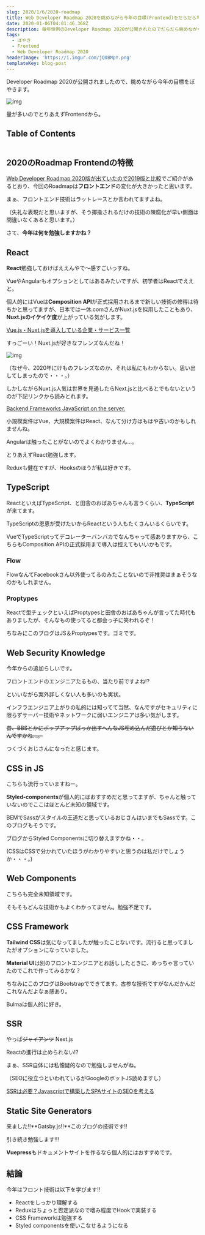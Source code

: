 ```yaml
---
slug: 2020/1/6/2020-roadmap
title: Web Developer Roadmap 2020を眺めながら今年の目標(Frontend)をだらだら考えるの会
date: 2020-01-06T04:01:46.368Z
description: 毎年恒例のDeveloper Roadmap 2020が公開されたのでだらだら眺めながら今年の目標を考えます。
tags:
  - ぼやき
  - Frontend
  - Web Developer Roadmap 2020
headerImage: 'https://i.imgur.com/jQ0BMpY.png'
templateKey: blog-post
---
```


Developer Roadmap 2020が公開されましたので、眺めながら今年の目標をぼやきます。

![img](https://i.imgur.com/jQ0BMpY.png)

量が多いのでとりあえずFrontendから。

## Table of Contents

```toc

```

## 2020のRoadmap Frontendの特徴

[Web Developer Roadmap 2020版が出ていたので2019版と比較](https://qiita.com/hirotakasasaki/items/f93335857c17f6ceab9f)でご紹介があるとおり、今回のRoadmapは**フロントエンド**の変化が大きかったと思います。

まぁ、フロントエンド技術はラットレースとか言われてますよね。

（失礼な表現だと思いますが、そう揶揄されるだけの技術の陳腐化が早い側面は間違いなくあると思います。）

さて、**今年は何を勉強しますかね？**

## React

**React**勉強しておけばええんやで～感すごいっすね。

VueやAngularもオプションとしてはあるみたいですが、初学者はReactでええと。

個人的にはVueは**Composition API**が正式採用されるまで新しい技術の修得は待ちかと思ってますが、日本では一休.comさんがNuxt.jsを採用したこともあり、**Nuxt.jsのイケイケ度**が上がっている気がします。

[Vue.js・Nuxt.jsを導入している企業・サービス一覧](https://qiita.com/00092/items/52d641af8d37e2b07916)

すっごーい！Nuxt.jsが好きなフレンズなんだね！

![img](https://i.imgur.com/hFtHg2b.jpg)

（なぜ今、2020年にけものフレンズなのか、それは私にもわからない。思い出してしまったので・・・。）

しかしながらNuxt.js人気は世界を見通したらNext.jsと比べるとでもないというのが下記リンクから読みとれます。

[Backend Frameworks JavaScript on the server.](https://2019.stateofjs.com/back-end/)

小規模案件はVue、大規模案件はReact、なんて分け方はもはや古いのかもしれませんね。

Angularは触ったことがないのでよくわかりません…。

とりあえずReact勉強します。

Reduxも健在ですが、Hooksのほうが私は好きです。

## TypeScript

ReactといえばTypeScript、と田舎のおばあちゃんも言うくらい、**TypeScript**が来てます。

TypeScriptの恩恵が受けたいからReactという人もたくさんいるくらいです。

VueでTypeScriptってデコレーターバンバカでなんちゃって感ありますから、こちらもComposition APIの正式採用まで導入は控えてもいいかもです。

### Flow

FlowなんてFacebookさん以外使ってるのみたことないので非推奨はまぁそうなのかもしれません。

### Proptypes

Reactで型チェックといえばProptypesと田舎のおばあちゃんが言ってた時代もありましたが、そんなもの使ってると都会っ子に笑われるぞ！

ちなみにこのブログはJS＆Proptypesです。ゴミです。


## Web Security Knowledge

今年からの追加らしいです。

フロントエンドのエンジニアたるもの、当たり前ですよね!?

といいながら案外詳しくない人も多いのも実状。

インフラエンジニア上がりの私的には知ってて当然、なんですがセキュリティに限らずサーバー技術やネットワークに弱いエンジニアは多い気がします。

~~昔、BBSとかにポップアップばっか出すへんなJS埋め込んだ遊びとか知らないんですかね…。~~

つくづくおじさんになったと感じます。

## CSS in JS

こちらも流行っていますねー。

**Styled-components**が個人的にはおすすめだと思ってますが、ちゃんと触っていないのでここはほとんど未知の領域です。

BEMでSassがスタイルの王道だと思っているおじさんはいまでもSassです。このブログもそうです。

ブログからStyled Componentsに切り替えますかね・・。

(CSSはCSSで分かれていたほうがわかりやすいと思うのは私だけでしょうか・・・。)

## Web Components

こちらも完全未知領域です。

そもそもどんな技術かもよくわかってません。勉強不足です。

## CSS Framework

**Tailwind CSS**は気になってましたが触ったことないです。流行ると思ってましたがオプションになっていました。

**Material UI**は別のフロントエンジニアとお話ししたときに、めっちゃ言っていたのでこれで作ってみるかな？

ちなみにこのブログはBootstrapでできてます。古参な技術ですがなんだかんだこれなんだよなぁ感あり。

Bulmaは個人的に好き。

## SSR

やっぱ~~ジャイアンツ~~ Next.js

Reactの進行は止められない!?

まぁ、SSR自体には私懐疑的なので勉強しませんがね。

（SEOに役立つといわれているがGoogleのボットJS読めますし）

[SSRは必要？Javascriptで構築したSPAサイトのSEOを考える](https://www.codit.work/notes/mhpxxkeqv4qhzfjecmrn/)

## Static Site Generators

来ました!!**Gatsby.js!!**このブログの技術です!!

引き続き勉強します!!!

**Vuepress**もドキュメントサイトを作るなら個人的にはおすすめです。

## 結論

今年はフロント技術は以下を学びます!!

- Reactをしっかり理解する
- Reduxはちょっと否定派なので嗜み程度でHookで実装する
- CSS Frameworkは勉強する
- Styled componentsを使いこなせるようになる

